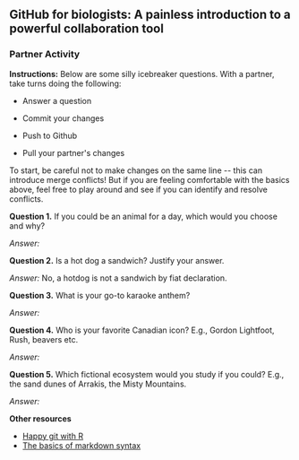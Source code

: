## GitHub for biologists: A painless introduction to a powerful collaboration tool

### Partner Activity

**Instructions:** Below are some silly icebreaker questions. With a partner, take turns doing the following:

-   Answer a question

-   Commit your changes

-   Push to Github

-   Pull your partner's changes

To start, be careful not to make changes on the same line -- this can introduce merge conflicts! But if you are feeling comfortable with the basics above, feel free to play around and see if you can identify and resolve conflicts.

**Question 1.** If you could be an animal for a day, which would you choose and why?

*Answer:* 

**Question 2.** Is a hot dog a sandwich? Justify your answer.

*Answer:* No, a hotdog is not a sandwich by fiat declaration. 

**Question 3.** What is your go-to karaoke anthem?

*Answer:*

**Question 4.** Who is your favorite Canadian icon? E.g., Gordon Lightfoot, Rush, beavers etc.

*Answer:*

**Question 5.** Which fictional ecosystem would you study if you could? E.g., the sand dunes of Arrakis, the Misty Mountains.

*Answer:*

**Other resources**

-   [Happy git with R](https://happygitwithr.com/)
-   [The basics of markdown syntax](https://rmarkdown.rstudio.com/authoring_basics.html)
